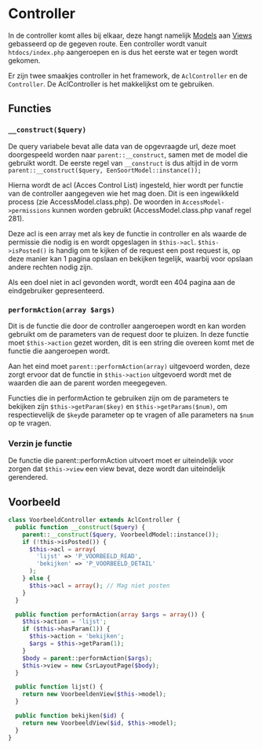 # Controller

In de controller komt alles bij elkaar, deze hangt namelijk [Models](Framework-Model) aan [Views](Framework-View) gebasseerd op de gegeven route. Een controller wordt vanuit `htdocs/index.php` aangeroepen en is dus het eerste wat er tegen wordt gekomen.

Er zijn twee smaakjes controller in het framework, de `AclController` en de `Controller`. De AclController is het makkelijkst om te gebruiken.

## Functies

### `__construct($query)`

De query variabele bevat alle data van de opgevraagde url, deze moet doorgespeeld worden naar `parent::__construct`, samen met de model die gebruikt wordt. De eerste regel van `__construct` is dus altijd in de vorm `parent::__construct($query, EenSoortModel::instance());`

Hierna wordt de acl (Acces Control List) ingesteld, hier wordt per functie van de controller aangegeven wie het mag doen. Dit is een ingewikkeld process (zie AccessModel.class.php). De woorden in `AccessModel->permissions` kunnen worden gebruikt (AccessModel.class.php vanaf regel 281).

Deze acl is een array met als key de functie in controller en als waarde de permissie die nodig is en wordt opgeslagen in `$this->acl`. `$this->isPosted()` is handig om te kijken of de request een post request is, op deze manier kan 1 pagina opslaan en bekijken tegelijk, waarbij voor opslaan andere rechten nodig zijn.

Als een doel niet in acl gevonden wordt, wordt een 404 pagina aan de eindgebruiker gepresenteerd.

### `performAction(array $args)`

Dit is de functie die door de controller aangeroepen wordt en kan worden gebruikt om de parameters van de request door te pluizen. In deze functie moet `$this->action` gezet worden, dit is een string die overeen komt met de functie die aangeroepen wordt.

Aan het eind moet `parent::performAction(array)` uitgevoerd worden, deze zorgt ervoor dat de functie in `$this->action` uitgevoerd wordt met de waarden die aan de parent worden meegegeven.

Functies die in performAction te gebruiken zijn om de parameters te bekijken zijn `$this->getParam($key)` en `$this->getParams($num)`, om respectievelijk de `$key`de parameter op te vragen of alle parameters na `$num` op te vragen.

### Verzin je functie

De functie die parent::performAction uitvoert moet er uiteindelijk voor zorgen dat `$this->view` een view bevat, deze wordt dan uiteindelijk gerendered.

## Voorbeeld
```PHP
class VoorbeeldController extends AclController {
  public function __construct($query) {
    parent::__construct($query, VoorbeeldModel::instance());
    if (!this->isPosted()) {
      $this->acl = array(
        'lijst' => 'P_VOORBEELD_READ',
        'bekijken' => 'P_VOORBEELD_DETAIL'
      );
    } else {
      $this->acl = array(); // Mag niet posten
    }
  }

  public function performAction(array $args = array()) {
    $this->action = 'lijst';
    if ($this->hasParam(1)) {
      $this->action = 'bekijken';
      $args = $this->getParam(1);
    }
    $body = parent::performAction($args);
    $this->view = new CsrLayoutPage($body);
  }

  public function lijst() {
    return new VoorbeeldenView($this->model);
  }

  public function bekijken($id) {
    return new VoorbeeldView($id, $this->model);
  }
}
```
